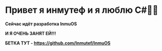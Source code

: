 # Привет я инмутеф и я люблю C#💛💚
**Сейчас идёт разработка InmuOS**

**И Я ОЧЕНЬ ЗАНЯТ ЕЙ!!!**

**БЕТКА ТУТ - https://github.com/Inmutef/InmuOS**
